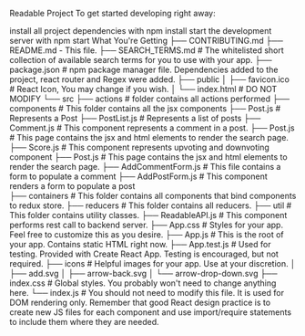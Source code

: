 Readable Project
To get started developing right away:

install all project dependencies with npm install
start the development server with npm start
What You're Getting
├── CONTRIBUTING.md
├── README.md - This file.
├── SEARCH_TERMS.md # The whitelisted short collection of available search terms for you to use with your app.
├── package.json # npm package manager file. Dependencies added to the project, react router and Regex were added.
├── public
│   ├── favicon.ico # React Icon, You may change if you wish.
│   └── index.html # DO NOT MODIFY
└── src
    ├── actions # folder contains all actions performed
    ├── components # This folder contains all the jsx components 
        ├── Post.js # Represents a Post
        ├── PostList.js # Represents a list of posts
        ├── Comment.js # This component represents a comment in a post.
        ├── Post.js # This page contains the jsx and html elements to render the search page.
        ├── Score.js # This component represents upvoting and downvoting component
        ├── Post.js # This page contains the jsx and html elements to render the search page.
        ├── AddCommentForm.js # This file contains a form to populate a comment
        ├── AddPostForm.js # This component renders a form to populate a post        
    ├── containers # This folder contains all components that bind components to redux store.
    ├── reducers # This folder contains all reducers.
    ├── util # This folder contains utility classes.
        ├── ReadableAPI.js # This component performs rest call to backend server.
    ├── App.css # Styles for your app. Feel free to customize this as you desire.
    ├── App.js # This is the root of your app. Contains static HTML right now. 
    ├── App.test.js # Used for testing. Provided with Create React App. Testing is encouraged, but not required.
    ├── icons # Helpful images for your app. Use at your discretion.
    │   ├── add.svg
    │   ├── arrow-back.svg
    │   └── arrow-drop-down.svg
    ├── index.css # Global styles. You probably won't need to change anything here.
    └── index.js # You should not need to modify this file. It is used for DOM rendering only.
Remember that good React design practice is to create new JS files for each component and use import/require statements to include them where they are needed.


